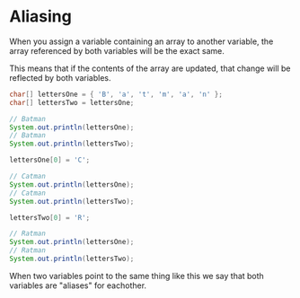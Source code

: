 # Aliasing

When you assign a variable containing an array to another variable, the array
referenced by both variables will be the exact same.

This means that if the contents of the array are updated, that change will
be reflected by both variables.

```java
char[] lettersOne = { 'B', 'a', 't', 'm', 'a', 'n' };
char[] lettersTwo = lettersOne;

// Batman
System.out.println(lettersOne);
// Batman
System.out.println(lettersTwo);

lettersOne[0] = 'C';

// Catman
System.out.println(lettersOne);
// Catman
System.out.println(lettersTwo);

lettersTwo[0] = 'R';

// Ratman
System.out.println(lettersOne);
// Ratman
System.out.println(lettersTwo);
```

When two variables point to the same thing like this we say that both variables are "aliases"
for eachother.